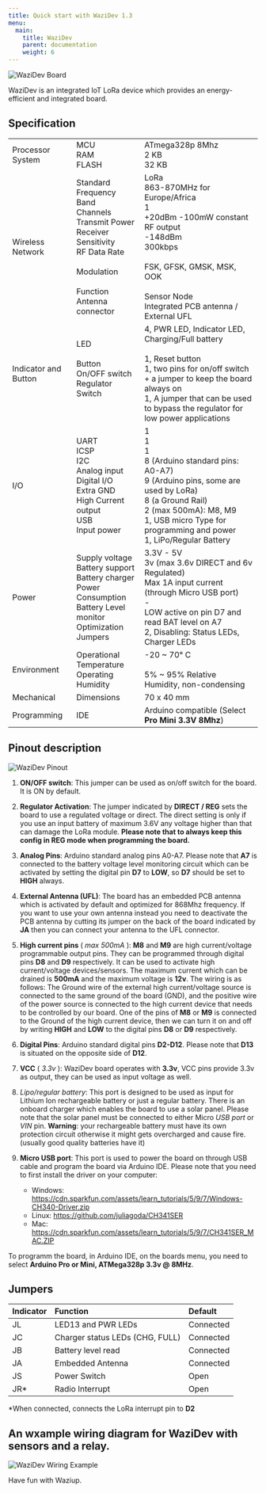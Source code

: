 ```yaml
---
title: Quick start with WaziDev 1.3
menu:
  main:
    title: WaziDev 
    parent: documentation
    weight: 6
---
```


![WaziDev Board](images/wazidev_01.jpg)

WaziDev is an integrated IoT LoRa device which provides an energy-efficient and integrated board.


Specification
-------------------------
|           |                  |                             |
| ----------------------|:-----------------------|:------------------------------------|
| Processor System      | MCU  <br /> RAM <br />  FLASH      | ATmega328p 8Mhz <br />2 KB <br />32 KB                      |
| Wireless Network      | Standard <br /> Frequency Band <br /> Channels <br /> Transmit Power <br /> Receiver Sensitivity <br /> RF Data Rate <br />  <br /> Modulation <br />  <br /> Function <br /> Antenna connector  |   LoRa <br /> 863-870MHz for Europe/Africa <br /> 1 <br /> +20dBm -100mW constant RF output <br /> -148dBm <br /> 300kbps <br /> <br /> FSK, GFSK, GMSK, MSK, OOK <br />  <br /> Sensor Node <br /> Integrated PCB antenna / External UFL     |
| Indicator and Button  | LED <br />  <br /> Button <br /> On/OFF switch <br /> Regulator Switch <br /><br />  | 4, PWR LED, Indicator LED, Charging/Full battery <br /> <br /> 1, Reset button <br /> 1, two pins for on/off switch + a jumper to keep the board always on <br /> 1, A jumper that can be used to bypass the regulator for low power applications |
| I/O | UART <br /> ICSP <br /> I2C <br /> Analog input <br /> Digital I/O <br /> Extra GND <br /> High Current output <br /> USB <br /> Input power | 1 <br /> 1 <br /> 1 <br /> 8 (Arduino standard pins: A0-A7) <br /> 9  (Arduino pins, some are used by LoRa) <br /> 8 (a Ground Rail) <br /> 2 (max 500mA): M8, M9 <br /> 1, USB micro Type for programming and power <br /> 1, LiPo/Regular Battery |
| Power | Supply voltage <br /> Battery support <br /> Battery charger <br /> Power Consumption <br /> Battery Level monitor <br />  Optimization Jumpers  | 3.3V - 5V <br /> 3v (max 3.6v DIRECT and 6v Regulated) <br /> Max 1A input current (through Micro USB port) <br /> - <br /> LOW active on pin D7 and read BAT level on A7  <br /> 2, Disabling: Status LEDs, Charger LEDs <br /> |
| Environment | Operational Temperature  <br /> Operating Humidity | -20 ~ 70° C <br /><br /> 5% ~ 95% Relative Humidity, non-condensing |
| Mechanical | Dimensions | 70 x 40 mm |
| Programming | IDE | Arduino compatible (Select **Pro Mini 3.3V 8Mhz**) |


Pinout description
-------------------------

![WaziDev Pinout](images/pinout.jpg)

1. **ON/OFF switch**: This jumper can be used as on/off switch for the board. It is ON by default.
 
2. **Regulator Activation**: The jumper indicated by **DIRECT / REG** sets the board to use a regulated voltage or direct. The direct setting is only if you use an input battery of maximum 3.6V any voltage higher than that can damage the LoRa module. 
**Please note that to always keep this config in REG mode when programming the board.**
 
3. **Analog Pins**: Arduino standard analog pins A0-A7. Please note that **A7** is connected to the battery voltage level monitoring circuit which can be activated by setting the digital pin **D7** to **LOW**, so **D7** should be set to **HIGH** always.
 
4. **External Antenna (UFL)**: The board has an embedded PCB antenna which is activated by default and optimized for 868Mhz frequency. If you want to use your own antenna instead you need to deactivate the PCB antenna by cutting its jumper on the back of the board indicated by **JA** then you can connect your antenna to the UFL connector.
 
6. **High current pins** ( *max 500mA* ): **M8** and **M9** are high current/voltage programmable output pins. 
They can be programmed through digital pins **D8** and **D9** respectively. 
It can be used to activate high current/voltage devices/sensors. 
The maximum current which can be drained is **500mA** and the maximum voltage is **12v**. 
The wiring is as follows: The Ground wire of the external high current/voltage source is connected to the same ground of the board (GND), and the positive wire of the power source is connected to the high current device that needs to be controlled by our board. 
One of the pins of **M8** or **M9** is connected to the Ground of the high current device, then we can turn it on and off by writing **HIGH** and **LOW** to the digital pins **D8** or **D9** respectively.
 
7. **Digital Pins**: Arduino standard digital pins **D2-D12**. Please note that **D13** is situated on the opposite side of **D12**.
 
8. **VCC** ( *3.3v* ): WaziDev board operates with **3.3v**, VCC pins provide 3.3v as output, they can be used as input voltage as well.

9. *Lipo/regular battery*: This port is designed to be used as input for Lithium Ion rechargeable battery or just a regular battery. There is an onboard charger which enables the board to use a solar panel. 
Please note that the solar panel must be connected to either Micro *USB port* or *VIN* pin.
**Warning**: your rechargeable battery must have its own protection circuit otherwise it might gets overcharged and cause fire. (usually good quality batteries have it)
 
10. **Micro USB port**: This port is used to power the board on through USB cable and program the board via Arduino IDE. Please note that you need to first install the driver on your computer:
	- Windows: https://cdn.sparkfun.com/assets/learn_tutorials/5/9/7/Windows-CH340-Driver.zip
	- Linux: https://github.com/juliagoda/CH341SER
	- Mac: https://cdn.sparkfun.com/assets/learn_tutorials/5/9/7/CH341SER_MAC.ZIP

To programm the board, in Arduino IDE, on the boards menu, you need to select **Arduino Pro or Mini, ATMega328p 3.3v @ 8MHz**.


Jumpers
-------------------------

| Indicator  | Function                         | Default   |
| ---------- |:---------------------------------|:----------|
| JL         | LED13 and PWR LEDs               | Connected |
| JC         | Charger status LEDs (CHG, FULL)  | Connected |
| JB         | Battery level read               | Connected |
| JA         | Embedded Antenna                 | Connected |
| JS         | Power Switch                     | Open      |
| JR*        | Radio Interrupt                  | Open      |

\*When connected, connects the LoRa interrupt pin to **D2**



An wxample wiring diagram for WaziDev with sensors and a relay.
---------------------------------------------------------------

![WaziDev Wiring Example](images/WiringExample.png)


Have fun with Waziup.